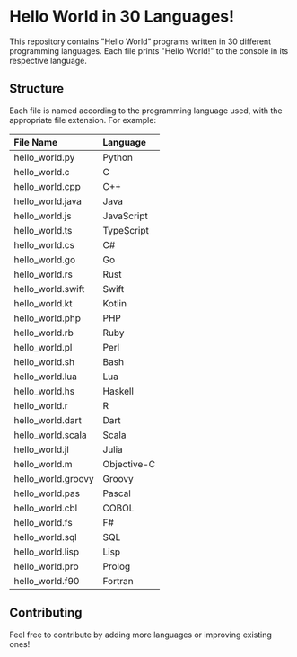 # Hello World in 30 Languages!

This repository contains "Hello World" programs written in 30 different programming languages. Each file prints "Hello World!" to the console in its respective language.

## Structure
Each file is named according to the programming language used, with the appropriate file extension. For example:

| File Name         | Language     |
|:------------------|:-------------|
| hello_world.py    | Python       |
| hello_world.c     | C            |
| hello_world.cpp   | C++          |
| hello_world.java  | Java         |
| hello_world.js    | JavaScript   |
| hello_world.ts    | TypeScript   |
| hello_world.cs    | C#           |
| hello_world.go    | Go           |
| hello_world.rs    | Rust         |
| hello_world.swift | Swift        |
| hello_world.kt    | Kotlin       |
| hello_world.php   | PHP          |
| hello_world.rb    | Ruby         |
| hello_world.pl    | Perl         |
| hello_world.sh    | Bash         |
| hello_world.lua   | Lua          |
| hello_world.hs    | Haskell      |
| hello_world.r     | R            |
| hello_world.dart  | Dart         |
| hello_world.scala | Scala        |
| hello_world.jl    | Julia        |
| hello_world.m     | Objective-C  |
| hello_world.groovy| Groovy       |
| hello_world.pas   | Pascal       |
| hello_world.cbl   | COBOL        |
| hello_world.fs    | F#           |
| hello_world.sql   | SQL          |
| hello_world.lisp  | Lisp         |
| hello_world.pro   | Prolog       |
| hello_world.f90   | Fortran      |


## Contributing
Feel free to contribute by adding more languages or improving existing ones!
